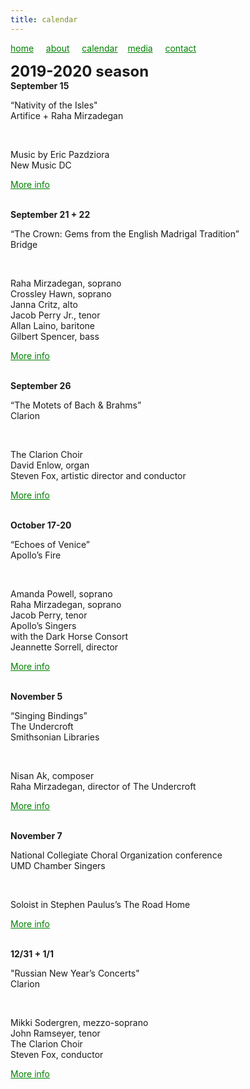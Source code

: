 ```yaml
---
title: calendar
---
```

<style>
a { color: green; } 
</style>
[home](/)&nbsp;&nbsp;&nbsp;&nbsp; [about](/about.html)&nbsp;&nbsp;&nbsp;&nbsp; [calendar](/calendar.html)&nbsp;&nbsp;&nbsp; [media](/media.html)&nbsp;&nbsp;&nbsp;&nbsp; [contact](/contact.html)

<font size="+2">
<b>2019-2020 season</b>
</font>

<br>
<b>September 15</b>
<p>“Nativity of the Isles"<br>Artifice + Raha Mirzadegan</p><br>
<p>Music by Eric Pazdziora<br>New Music DC</p><style>
a { color: green; } 
</style>
<p><a href="https://www.districtnewmusiccoalition.com/new-music-dc-19">More info</a></p>

<br>
<b>September 21 + 22</b>
<p>“The Crown: Gems from the English Madrigal Tradition”<br>Bridge</p>
<br>
<p>Raha Mirzadegan, soprano<br>Crossley Hawn, soprano<br>Janna Critz, alto<br>Jacob Perry Jr., tenor<br>Allan Laino, baritone<br>Gilbert Spencer, bass</p><style>
a { color: green; } 
</style>
<p><a href="https://bridgevoices.org/concerts/the_crown.html">More info</a></p>

<br>
<b>September 26</b>
<p>“The Motets of Bach & Brahms”<br>Clarion</p>
<br> 
<p>The Clarion Choir<br>David Enlow, organ<br>Steven Fox, artistic director and conductor</p><style>
a { color: green; } 
</style>
<p><a href="http://www.clarionsociety.org/events/2019-20-season/motets.html">More info</a></p>

<br>
<b>October 17-20</b>
<p>“Echoes of Venice”<br>Apollo’s Fire</p>
<br>
<p>Amanda Powell, soprano<br>Raha Mirzadegan, soprano<br>Jacob Perry, tenor<br>Apollo’s Singers<br>with the Dark Horse Consort<br>Jeannette Sorrell, director</p><style>
a { color: green; } 
</style>
<p><a href="https://apollosfire.org/event/echoes-of-venice/">More info</a></p>

<br>
<b>November 5</b>
<p>“Singing Bindings”<br>The Undercroft<br>Smithsonian Libraries</p>
<br>
<p>Nisan Ak, composer<br>Raha Mirzadegan, director of The Undercroft</p><style>
a { color: green; } 
</style>
<p><a href="https://library.si.edu/event/singing-bindings">More info</a></p>

<br>
<b>November 7</b>
<p>National Collegiate Choral Organization conference<br>UMD Chamber Singers</p>
<br>
<p>Soloist in Stephen Paulus’s The Road Home</p><style>
a { color: green; } 
</style>
<p><a href="https://www.ncco-usa.org/conferences/">More info</a></p>

<br>
<b>12/31 + 1/1</b>
<p>"Russian New Year’s Concerts"<br>Clarion</p>
<br>
<p>Mikki Sodergren, mezzo-soprano<br>John Ramseyer, tenor<br>The Clarion Choir<br>Steven Fox, conductor</p><style>
a { color: green; } 
</style>
<p><a href="http://www.clarionsociety.org/events/2019-20-season/vespers.html">More info</a></p>
